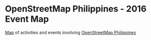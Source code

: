 # OpenStreetMap Philippines - 2016 Event Map

[Map](http://geojson.io/#id=github:OSMPH/events/blob/master/calendar.geojson) of activities and events involving [OpenStreetMap Philippines](http://openstreetmap.org.ph)
